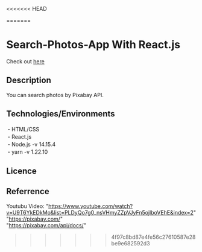 <<<<<<< HEAD

=======
# Search-Photos-App With React.js  

Check out  [here](https://shio-max.github.io/search-photos-app/)

## Description  
 
You can search photos by Pixabay API.

## Technologies/Environments  

・HTML/CSS  
・React.js  
・Node.js -v 14.15.4  
・yarn -v 1.22.10  

## Licence


## Referrence

Youtubu Video: "https://www.youtube.com/watch?v=U9T6YkEDkMo&list=PLDyQo7g0_nsVHmyZZpVJyFn5ojlboVEhE&index=2"  
"https://pixabay.com/"  
"https://pixabay.com/api/docs/"  
>>>>>>> 4f97c8bd87e4fe56c27610587e28be9e682592d3
